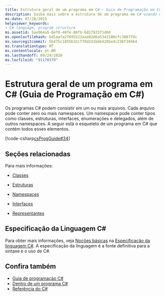 ```yaml
---
title: Estrutura geral de um programa em C# – Guia de Programação em C#
description: Saiba mais sobre a estrutura de um programa em C# usando um programa de esqueleto que contém todos os elementos necessários para um programa.
ms.date: 07/20/2015
helpviewer_keywords:
- C# language, program structure
ms.assetid: 5ae964a5-0ef0-40fe-88fb-6d1793371d0d
ms.openlocfilehash: bd1eafa2f695522aaa92d6a5341580cfc3887f9c
ms.sourcegitcommit: 5b475c1855b32cf78d2d1bbb4295e4c236f39464
ms.translationtype: MT
ms.contentlocale: pt-BR
ms.lasthandoff: 09/24/2020
ms.locfileid: "91170370"
---
```

# <a name="general-structure-of-a-c-program-c-programming-guide"></a>Estrutura geral de um programa em C# (Guia de Programação em C#)

Os programas C# podem consistir em um ou mais arquivos. Cada arquivo pode conter zero ou mais namespaces. Um namespace pode conter tipos como classes, estruturas, interfaces, enumerações e delegados, além de outros namespaces. A seguir está o esqueleto de um programa em C# que contém todos esses elementos.  
  
 [!code-csharp[csProgGuide#34](~/samples/snippets/csharp/VS_Snippets_VBCSharp/csProgGuide/CS/class2.cs#34)]  
  
## <a name="related-sections"></a>Seções relacionadas  

 Para mais informações:  
  
- [Classes](../classes-and-structs/classes.md)  
  
- [Estruturas](../../language-reference/builtin-types/struct.md)  
  
- [Namespaces](../namespaces/index.md)  
  
- [Interfaces](../interfaces/index.md)  
  
- [Representantes](../delegates/index.md)  
  
## <a name="c-language-specification"></a>Especificação da Linguagem C#  

Para obter mais informações, veja [Noções básicas](~/_csharplang/spec/basic-concepts.md) na [Especificação da linguagem C#](/dotnet/csharp/language-reference/language-specification/introduction). A especificação da linguagem é a fonte definitiva para a sintaxe e o uso de C#.
  
## <a name="see-also"></a>Confira também

- [Guia de programação C#](../index.md)
- [Dentro de um programa C#](./index.md)
- [Referência do C#](../../language-reference/index.md)
